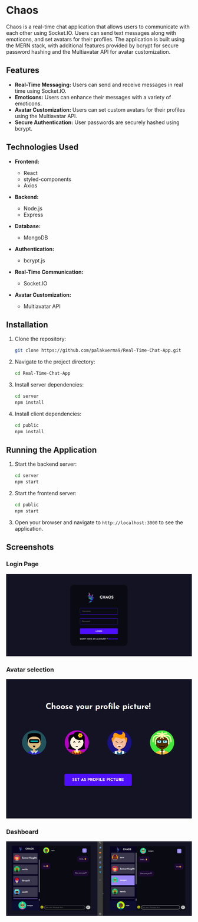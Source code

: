 # Chaos

Chaos is a real-time chat application that allows users to communicate with each other using Socket.IO. Users can send text messages along with emoticons, and set avatars for their profiles. The application is built using the MERN stack, with additional features provided by bcrypt for secure password hashing and the Multiavatar API for avatar customization.

## Features

- **Real-Time Messaging:** Users can send and receive messages in real time using Socket.IO.
- **Emoticons:** Users can enhance their messages with a variety of emoticons.
- **Avatar Customization:** Users can set custom avatars for their profiles using the Multiavatar API.
- **Secure Authentication:** User passwords are securely hashed using bcrypt.

## Technologies Used

- **Frontend:**
  - React
  - styled-components
  - Axios

- **Backend:**
  - Node.js
  - Express

- **Database:**
  - MongoDB

- **Authentication:**
  - bcrypt.js

- **Real-Time Communication:**
  - Socket.IO

- **Avatar Customization:**
  - Multiavatar API

## Installation

1. Clone the repository:
    ```bash
    git clone https://github.com/palakverma9/Real-Time-Chat-App.git
    ```

2. Navigate to the project directory:
    ```bash
    cd Real-Time-Chat-App
    ```

3. Install server dependencies:
    ```bash
    cd server
    npm install
    ```

4. Install client dependencies:
    ```bash
    cd public
    npm install
    ```

## Running the Application

1. Start the backend server:
    ```bash
    cd server
    npm start
    ```

2. Start the frontend server:
    ```bash
    cd public
    npm start
    ```

3. Open your browser and navigate to `http://localhost:3000` to see the application.

## Screenshots

### Login Page
![Home Page](public/src/utils/Login.png)

### Avatar selection
![Booking Appointment](public/src/utils/Avatar.png)

### Dashboard
![Manage Profile](public/src/utils/Application.png)
